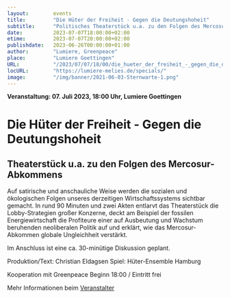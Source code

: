 ```yaml
---
layout:        events
title:         "Die Hüter der Freiheit - Gegen die Deutungshoheit"
subtitle:      "Politisches Theaterstück u.a. zu den Folgen des Mercosur-Abkommens"
date:          2023-07-07T18:00:00+02:00
etime:         2023-07-07T20:00:00+02:00
publishdate:   2023-06-26T00:00:00+01:00
author:        "Lumiere, Greenpeace"
place:         "Lumiere Goettingen"
URL:           "/2023/07/07/18/00/die_hueter_der_freiheit_-_gegen_die_deutungshoheit"
locURL:        "https://lumiere-melies.de/specials/"
image:         "/img/banner/2021-06-03-Sternwarte-1.png"
---
```


**Veranstaltung: 07. Juli 2023, 18:00 Uhr, Lumiere Goettingen**

Die Hüter der Freiheit - Gegen die Deutungshoheit
===========

Theaterstück u.a. zu den Folgen des Mercosur-Abkommens
-----------
Auf satirische und anschauliche Weise werden die sozialen und ökologischen Folgen unseres derzeitigen Wirtschaftssystems sichtbar gemacht. In rund 90 Minuten und zwei Akten entlarvt das Theaterstück die Lobby-Strategien großer Konzerne, deckt am Beispiel der fossilen Energiewirtschaft die Profiteure einer auf Ausbeutung und Wachstum beruhenden neoliberalen Politik auf und erklärt, wie das Mercosur-Abkommen globale Ungleichheit verstärkt. 

Im Anschluss ist eine ca. 30-minütige Diskussion geplant. 

Produktion/Text: Christian Eldagsen 
Spiel: Hüter-Ensemble Hamburg

Kooperation mit Greenpeace 
Beginn 18:00  / Eintritt frei

Mehr Informationen beim [Veranstalter](https://lumiere-melies.de/specials/)
